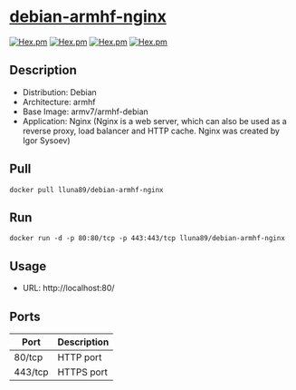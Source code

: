 # [debian-armhf-nginx](https://hub.docker.com/r/lluna89/debian-armhf-nginx/)
[![Hex.pm](https://images.microbadger.com/badges/version/lluna89/debian-armhf-nginx.svg)](https://microbadger.com/images/lluna89/debian-armhf-nginx) [![Hex.pm](https://images.microbadger.com/badges/image/lluna89/debian-armhf-nginx.svg)](https://microbadger.com/images/lluna89/debian-armhf-nginx) [![Hex.pm](https://img.shields.io/docker/stars/lluna89/debian-armhf-nginx.svg)](https://hub.docker.com/r/lluna89/debian-armhf-nginx/) [![Hex.pm](https://img.shields.io/docker/pulls/lluna89/debian-armhf-nginx.svg)](https://hub.docker.com/r/lluna89/debian-armhf-nginx/)

## Description
- Distribution: Debian
- Architecture: armhf
- Base Image: armv7/armhf-debian
- Application: Nginx (Nginx is a web server, which can also be used as a reverse proxy, load balancer and HTTP cache. Nginx was created by Igor Sysoev)

## Pull
`docker pull lluna89/debian-armhf-nginx`

## Run
`docker run -d -p 80:80/tcp -p 443:443/tcp lluna89/debian-armhf-nginx`

## Usage
- URL: http://localhost:80/

## Ports
| Port  | Description |
| ------------- | ------------- |
| 80/tcp  | HTTP port  |
| 443/tcp  | HTTPS port  |
